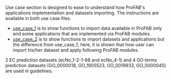 Use case section is designed to ease to understand how ProFAB's applications implementation and datasets importing. The instructions are available in both use case files.

- [use_case_1](use_case_1.ipynb) is to show functions to import data available in ProFAB only and some applications that are implemented via ProFAB modules.
- [use_case_2](use_case_2.ipynb) is to show functions to import datasets and applications but the difference from use_case_1, here, it is shown that how user can import his/her dataset and apply following ProFAB modules.

2 EC prediction datasets (ecNo_1-2-1-88 and ecNo_4-1) and 4 GO terms prediction datasets (GO_0000018, GO_1905523, GO_0019933, GO_0000045) are used ni guidelines.

